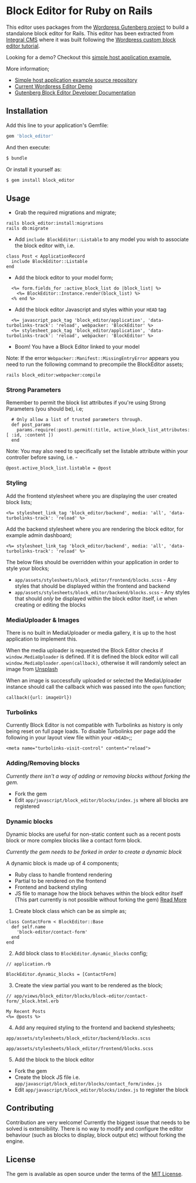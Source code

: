# Block Editor for Ruby on Rails
This editor uses packages from the [Wordpress Gutenberg project](https://github.com/WordPress/gutenberg) to build a standalone block editor for Rails. This editor has been extracted from [Integral CMS](https://github.com/yamasolutions/integral) where it was built following the [Wordpress custom block editor tutorial](https://developer.wordpress.org/block-editor/how-to-guides/platform/custom-block-editor/).

Looking for a demo? Checkout this [simple host application example.](https://block-editor-rails.herokuapp.com/)

More information;

* [Simple host application example source repository](https://github.com/yamasolutions/block-editor-sample)
* [Current Wordpress Editor Demo](https://wordpress.org/gutenberg/)
* [Gutenberg Block Editor Developer Documentation](https://developer.wordpress.org/block-editor/)

## Installation
Add this line to your application's Gemfile:

```ruby
gem 'block_editor'
```

And then execute:
```bash
$ bundle
```

Or install it yourself as:
```bash
$ gem install block_editor
```

## Usage

* Grab the required migrations and migrate;
```
rails block_editor:install:migrations
rails db:migrate
```
* Add `include BlockEditor::Listable` to any model you wish to associate the block editor with, i.e.

```
class Post < ApplicationRecord
  include BlockEditor::Listable
end
```
* Add the block editor to your model form;
```
  <%= form.fields_for :active_block_list do |block_list| %>
    <%= BlockEditor::Instance.render(block_list) %>
  <% end %>
```
* Add the block editor Javascript and styles within your `HEAD` tag
```
  <%= javascript_pack_tag 'block_editor/application', 'data-turbolinks-track': 'reload', webpacker: 'BlockEditor' %>
  <%= stylesheet_pack_tag 'block_editor/application', 'data-turbolinks-track': 'reload', webpacker: 'BlockEditor' %>
```
* Boom! You have a Block Editor linked to your model

Note: If the error `Webpacker::Manifest::MissingEntryError` appears you need to run the following command to precompile the BlockEditor assets;
```
rails block_editor:webpacker:compile
```

### Strong Parameters
Remember to permit the block list attributes if you're using Strong Parameters (you should be), i.e;
```
  # Only allow a list of trusted parameters through.
  def post_params
    params.require(:post).permit(:title, active_block_list_attributes: [ :id, :content ])
  end
```

Note: You may also need to specifically set the listable attribute within your controller before saving, i.e. -
```
@post.active_block_list.listable = @post
```

### Styling

Add the frontend stylesheet where you are displaying the user created block lists;
```
<%= stylesheet_link_tag 'block_editor/backend', media: 'all', 'data-turbolinks-track': 'reload' %>
```

Add the backend stylesheet where you are rendering the block editor, for example admin dashboard;
```
<%= stylesheet_link_tag 'block_editor/backend', media: 'all', 'data-turbolinks-track': 'reload' %>
```

The below files should be overridden within your application in order to style your blocks;
* `app/assets/stylesheets/block_editor/frontend/blocks.scss` - Any styles that should be displayed within the frontend and backend
* `app/assets/stylesheets/block_editor/backend/blocks.scss` - Any styles that should _only_ be displayed within the block editor itself, i.e when creating or editing the blocks

### MediaUploader & Images
There is no built in MediaUploader or media gallery, it is up to the host application to implement this.

When the media uploader is requested the Block Editor checks if `window.MediaUploader` is defined. If it is defined the block editor will call `window.MediaUploader.open(callback)`, otherwise it will randomly select an image from [Unsplash](https://unsplash.com)

When an image is successfully uploaded or selected the MediaUploader instance should call the callback which was passed into the `open` function;
```
callback({url: imageUrl})
```

### Turbolinks
Currently Block Editor is not compatible with Turbolinks as history is only being reset on full page loads. To disable Turbolinks per page add the following in your layout view file within your `<HEAD>`;;
```
<meta name="turbolinks-visit-control" content="reload">
```

### Adding/Removing blocks
*Currently there isn't a way of adding or removing blocks without forking the gem.*

* Fork the gem
* Edit `app/javascript/block_editor/blocks/index.js` where all blocks are registered


### Dynamic blocks
Dynamic blocks are useful for non-static content such as a recent posts block or more complex blocks like a contact form block.

*Currently the gem needs to be forked in order to create a dynamic block*

A dynamic block is made up of 4 components;
* Ruby class to handle frontend rendering
* Partial to be rendered on the frontend
* Frontend and backend styling
* JS file to manage how the block behaves within the block editor itself (This part currently is not possible without forking the gem) [Read More](https://developer.wordpress.org/block-editor/how-to-guides/block-tutorial/writing-your-first-block-type)

1. Create block class which can be as simple as;
```
class ContactForm < BlockEditor::Base
  def self.name
    'block-editor/contact-form'
  end
end
```
2. Add block class to ```BlockEditor.dynamic_blocks``` config;
```
// application.rb

BlockEditor.dynamic_blocks = [ContactForm]
```
3. Create the view partial you want to be rendered as the block;
```
// app/views/block_editor/blocks/block-editor/contact-form/_block.html.erb

My Recent Posts
<%= @posts %>
```
4. Add any required styling to the frontend and backend stylesheets;

```
app/assets/stylesheets/block_editor/backend/blocks.scss
```

```
app/assets/stylesheets/block_editor/frontend/blocks.scss
```
5. Add the block to the block editor
* Fork the gem
* Create the block JS file i.e. `app/javascript/block_editor/blocks/contact_form/index.js`
* Edit `app/javascript/block_editor/blocks/index.js` to register the block

## Contributing
Contribution are very welcome! Currently the biggest issue that needs to be solved is extensibility. There is no way to modify and configure the editor behaviour (such as blocks to display, block output etc) without forking the engine.

## License
The gem is available as open source under the terms of the [MIT License](https://opensource.org/licenses/MIT).
